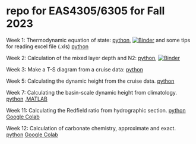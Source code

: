 # repo for EAS4305/6305 for Fall 2023

Week 1: Thermodynamic equation of state: [python](https://github.com/takaito1/easX305_F2023/blob/main/week1/example_gsw.ipynb), [![Binder](https://mybinder.org/badge_logo.svg)](https://mybinder.org/v2/gh/takaito1/easX305_F2023/HEAD?labpath=week1%2Fexample_gsw.ipynb) and some tips for reading excel file (.xls) [python](https://github.com/takaito1/easX305_F2023/blob/main/week1/read_excel_from_BATS.ipynb)

Week 2: Calculation of the mixed layer depth and N2: [python](https://github.com/takaito1/easX305_F2023/blob/main/week2/calc_MLD.ipynb), [![Binder](https://mybinder.org/badge_logo.svg)](https://mybinder.org/v2/gh/takaito1/easX305_F2023/HEAD?labpath=week2%2calc_MLD.ipynb) 

Week 3: Make a T-S diagram from a cruise data: [python](https://github.com/takaito1/easX305_F2023/blob/main/week3/read_bottle_csv_file.ipynb)

Week 5: Calculating the dynamic height from the cruise data. [python](https://github.com/takaito1/easX305_F2023/blob/main/week5/calc_DynHeight.ipynb)

Week 7: Calculating the basin-scale dynamic height from climatology. [python](https://github.com/takaito1/easX305_F2023/blob/main/week7/Dynamic%20height%20from%20TS.ipynb) ,[MATLAB](https://github.com/takaito1/easX305_F2023/blob/main/week7/Dynamic_Height_from_TS.mlx)

Week 11: Calculating the Redfield ratio from hydrographic section. [python](https://github.com/takaito1/easX305_F2023/blob/main/week11/week11.ipynb) [Google Colab](https://colab.research.google.com/github/takaito1/easX305_F2023/blob/main/week11/week11.ipynb)

Week 12: Calculation of carbonate chemistry, approximate and exact. [python](https://github.com/takaito1/easX305_F2023/blob/main/week12/week12.ipynb) [Google Colab](https://colab.research.google.com/github/takaito1/easX305_F2023/blob/main/week12/week12.ipynb)
